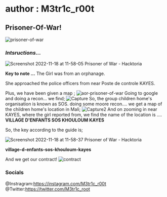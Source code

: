 # author : M3tr1c_r00t
## Prisoner-Of-War!
![prisoner-of-war](https://user-images.githubusercontent.com/99975622/204098994-ccbbd3a7-191c-4e3f-b28c-00593c3a7d53.jpg)

### _**Intsructions...**_
![Screenshot 2022-11-18 at 11-58-05 Prisoner of War - Hacktoria](https://user-images.githubusercontent.com/99975622/204099043-e60dc607-a24f-4997-aef4-5ab56257015e.png)


__**Key to note ...**__
The Girl was from an orphanage.

She approached the police officers from near Poste de controle KAYES.

Plus, we have been given a map ;
![aor-prisoner-of-war](https://user-images.githubusercontent.com/99975622/204099735-091bdfcf-80f5-44d4-9196-aa3b310210e2.jpg)
Going to google and doing a recon... we find;
![Capture](https://user-images.githubusercontent.com/99975622/204100377-cf60568b-48de-4c4d-8700-051f38619f2b.PNG)
So, the group children home's organisation is known as SOS.
doing some moore recon.... we get a map of the children home's location in Mali;
![Capture2](https://user-images.githubusercontent.com/99975622/204100416-3d3c917c-2a36-4d8b-a33e-dcdb7fc6157b.PNG)
And on zooming in near KAYES, where the girl reported from, we find the name of the location is ....
**VILLAGE D'ENFANTS SOS KHOULOUM KAYES**


So, the key according to the guide is;

![Screenshot 2022-11-18 at 11-58-37 Prisoner of War - Hacktoria](https://user-images.githubusercontent.com/99975622/204100536-7f9d097e-84d1-4875-9ab9-8150124052cb.png)

__village-d-enfants-sos-khouloum-kayes__

And we get our contract!
![contract](https://user-images.githubusercontent.com/99975622/204100566-97732194-d61b-450d-804b-9b2b35949e81.png)

### Socials
@Instragram:https://instagram.com/M3tr1c_r00t
<br>@Twitter:https://twitter.com/M3tr1c_root

